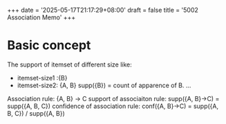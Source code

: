 +++
date = '2025-05-17T21:17:29+08:00'
draft = false 
title = '5002 Association Memo'
+++
# Basic concept
The support of itemset of different size like: 
- itemset-size1 :{B}
- itemset-size2: {A, B}
supp({B}) = count of apparence of B. ...

Association rule: {A, B} -> C
support of associaiton rule: supp({A, B}->C) = supp({A, B, C})
confidence of association rule: conf({A, B}->C) = supp({A, B, C}) / supp({A, B})
